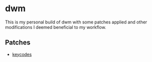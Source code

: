 # dwm

This is my personal build of dwm with some patches applied and other modifications I deemed beneficial to my workflow.

## Patches
- [keycodes](https://dwm.suckless.org/patches/keycodes/dwm-keycodes-6.4.diff)
